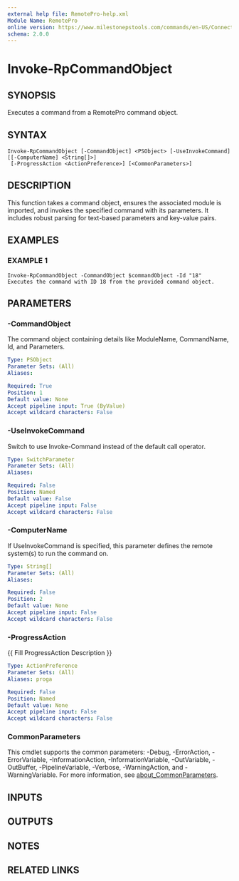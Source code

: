 ```yaml
---
external help file: RemotePro-help.xml
Module Name: RemotePro
online version: https://www.milestonepstools.com/commands/en-US/Connect-Vms/#description
schema: 2.0.0
---
```


# Invoke-RpCommandObject

## SYNOPSIS
Executes a command from a RemotePro command object.

## SYNTAX

```
Invoke-RpCommandObject [-CommandObject] <PSObject> [-UseInvokeCommand] [[-ComputerName] <String[]>]
 [-ProgressAction <ActionPreference>] [<CommonParameters>]
```

## DESCRIPTION
This function takes a command object, ensures the associated module is imported,
and invokes the specified command with its parameters.
It includes robust parsing
for text-based parameters and key-value pairs.

## EXAMPLES

### EXAMPLE 1
```
Invoke-RpCommandObject -CommandObject $commandObject -Id "18"
Executes the command with ID 18 from the provided command object.
```

## PARAMETERS

### -CommandObject
The command object containing details like ModuleName, CommandName, Id, and Parameters.

```yaml
Type: PSObject
Parameter Sets: (All)
Aliases:

Required: True
Position: 1
Default value: None
Accept pipeline input: True (ByValue)
Accept wildcard characters: False
```

### -UseInvokeCommand
Switch to use Invoke-Command instead of the default call operator.

```yaml
Type: SwitchParameter
Parameter Sets: (All)
Aliases:

Required: False
Position: Named
Default value: False
Accept pipeline input: False
Accept wildcard characters: False
```

### -ComputerName
If UseInvokeCommand is specified, this parameter defines the remote system(s)
to run the command on.

```yaml
Type: String[]
Parameter Sets: (All)
Aliases:

Required: False
Position: 2
Default value: None
Accept pipeline input: False
Accept wildcard characters: False
```

### -ProgressAction
{{ Fill ProgressAction Description }}

```yaml
Type: ActionPreference
Parameter Sets: (All)
Aliases: proga

Required: False
Position: Named
Default value: None
Accept pipeline input: False
Accept wildcard characters: False
```

### CommonParameters
This cmdlet supports the common parameters: -Debug, -ErrorAction, -ErrorVariable, -InformationAction, -InformationVariable, -OutVariable, -OutBuffer, -PipelineVariable, -Verbose, -WarningAction, and -WarningVariable. For more information, see [about_CommonParameters](http://go.microsoft.com/fwlink/?LinkID=113216).

## INPUTS

## OUTPUTS

## NOTES

## RELATED LINKS
